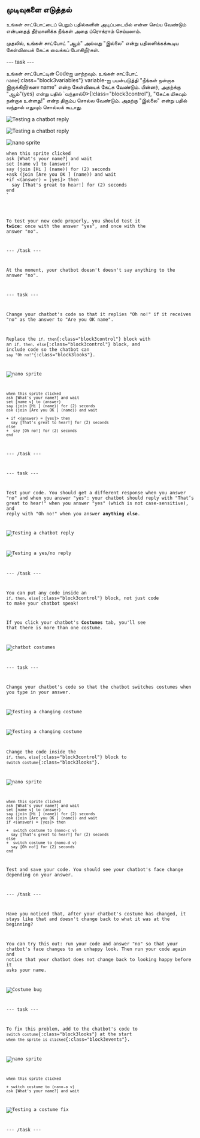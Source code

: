 ## முடிவுகளை எடுத்தல்

உங்கள் சாட்போட்டைப் பெறும் பதில்களின் அடிப்படையில் என்ன செய்ய வேண்டும் என்பதைத் தீர்மானிக்க நீங்கள் அதை ப்ரொக்ராம் செய்யலாம்.

முதலில், உங்கள் சாட்போட் "ஆம்" அல்லது "இல்லை" என்று பதிலளிக்கக்கூடிய கேள்வியைக் கேட்க வைக்கப் போகிறீர்கள்.

\--- task \---

உங்கள் சாட்போட்டின் Codeஐ மாற்றவும். உங்கள் சாட்போட் `name`{:class="block3variables"} variable-ஐ பயன்படுத்தி "நீங்கள் நன்றாக இருக்கிறீர்களா name" என்ற கேள்வியைக் கேட்க வேண்டும். பின்னர், அதற்க்கு "ஆம்"(yes) என்று பதில் `வந்தால்0>{:class="block3control"}, "கேட்க மிகவும் நன்றாக உள்ளது!" என்ற திரும்ப சொல்ல வேண்டும். அதற்கு "இல்லை" என்று பதில் வந்தால் எதுவும் சொல்லக் கூடாது.</p>

<p><img src="images/chatbot-if-test1-annotated.png" alt="Testing a chatbot reply" /></p>

<p><img src="images/chatbot-if-test2.png" alt="Testing a chatbot reply" /></p>

<p><img src="images/nano-sprite.png" alt="nano sprite" /></p>

<pre><code class="blocks3">when this sprite clicked
ask [What's your name?] and wait
set [name v] to (answer)
say (join [Hi ] (name)) for (2) seconds
+ask (join [Are you OK ] (name)) and wait
+if <(answer) = [yes]> then 
  say [That's great to hear!] for (2) seconds
end
`</pre> 

To test your new code properly, you should test it **twice**: once with the answer "yes", and once with the answer "no".

\--- /task \---

At the moment, your chatbot doesn't doesn't say anything to the answer "no".

\--- task \---

Change your chatbot's code so that it replies "Oh no!" if it receives "no" as the answer to "Are you OK name".

Replace the `if, then`{:class="block3control"} block with an `if, then, else`{:class="block3control"} block, and include code so the chatbot can `say "Oh no!"`{:class="block3looks"}.

![nano sprite](images/nano-sprite.png)

```blocks3
when this sprite clicked
ask [What's your name?] and wait
set [name v] to (answer)
say (join [Hi ] (name)) for (2) seconds
ask (join [Are you OK ] (name)) and wait

+ if <(answer) = [yes]> then 
  say [That's great to hear!] for (2) seconds
else 
+  say [Oh no!] for (2) seconds
end
```

\--- /task \---

\--- task \---

Test your code. You should get a different response when you answer "no" and when you answer "yes": your chatbot should reply with "That’s great to hear!" when you answer "yes" (which is not case-sensitive), and reply with "Oh no!" when you answer **anything else**.

![Testing a chatbot reply](images/chatbot-if-test2.png)

![Testing a yes/no reply](images/chatbot-if-else-test.png)

\--- /task \---

You can put any code inside an `if, then, else`{:class="block3control"} block, not just code to make your chatbot speak!

If you click your chatbot's **Costumes** tab, you'll see that there is more than one costume.

![chatbot costumes](images/chatbot-costume-view-annotated.png)

\--- task \---

Change your chatbot's code so that the chatbot switches costumes when you type in your answer.

![Testing a changing costume](images/chatbot-costume-test1.png)

![Testing a changing costume](images/chatbot-costume-test2.png)

Change the code inside the `if, then, else`{:class="block3control"} block to `switch costume`{:class="block3looks"}.

![nano sprite](images/nano-sprite.png)

```blocks3
when this sprite clicked
ask [What's your name?] and wait
set [name v] to (answer)
say (join [Hi ] (name)) for (2) seconds
ask (join [Are you OK ] (name)) and wait
if <(answer) = [yes]> then 

+  switch costume to (nano-c v)
  say [That's great to hear!] for (2) seconds
else 
+  switch costume to (nano-d v)
  say [Oh no!] for (2) seconds
end
```

Test and save your code. You should see your chatbot's face change depending on your answer.

\--- /task \---

Have you noticed that, after your chatbot's costume has changed, it stays like that and doesn't change back to what it was at the beginning?

You can try this out: run your code and answer "no" so that your chatbot's face changes to an unhappy look. Then run your code again and notice that your chatbot does not change back to looking happy before it asks your name.

![Costume bug](images/chatbot-costume-bug-test.png)

\--- task \---

To fix this problem, add to the chatbot's code to `switch costume`{:class="block3looks"} at the start `when the sprite is clicked`{:class="block3events"}.

![nano sprite](images/nano-sprite.png)

```blocks3
when this sprite clicked

+ switch costume to (nano-a v)
ask [What's your name?] and wait
```

![Testing a costume fix](images/chatbot-costume-fix-test.png)

\--- /task \---